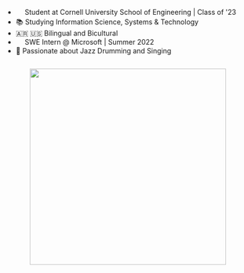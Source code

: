 - <img align="center" style="margin-bottom:3px; border:none; background:none; border-radius: 0; box-shadow: none;" width="14" src="/img/cornell.svg" /> Student at Cornell University School of Engineering | Class of '23
- 📚 Studying Information Science, Systems & Technology
- 🇦🇷 🇺🇸 Bilingual and Bicultural
- <img align="center" style="margin-bottom:3px; border:none; background:none; border-radius: 0; box-shadow: none;" width="14" src="/img/microsoft.svg" /> SWE Intern @ Microsoft | Summer 2022
- 🥁 Passionate about Jazz Drumming and Singing

<img style="margin:2em 0 0.5em 0; display:block; margin-left:auto; margin-right:auto" width="400" src="/img/profile.jpeg" />